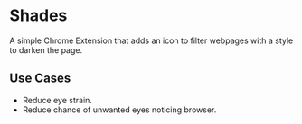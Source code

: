 # Shades

A simple Chrome Extension that adds an icon to filter webpages with a style to darken the page.

## Use Cases

* Reduce eye strain.
* Reduce chance of unwanted eyes noticing browser.
